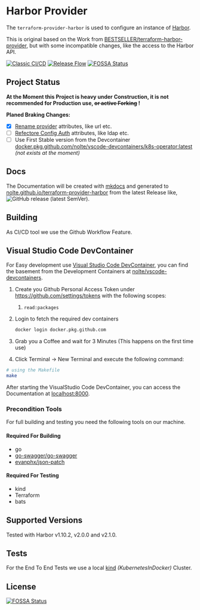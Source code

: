 # Harbor Provider

The ```terraform-provider-harbor``` is used to configure an instance of [Harbor](https://goharbor.io).

This is original based on the Work from [BESTSELLER/terraform-harbor-provider](https://github.com/BESTSELLER/terraform-harbor-provider), but with some incompatible changes, like the access to the Harbor API.

[![Classic CI/CD](https://github.com/nolte/terraform-provider-harbor/workflows/Classic%20CI/CD/badge.svg)](https://github.com/nolte/terraform-provider-harbor/actions?query=workflow%3A%22Classic+CI%2FCD%22)
[![Release Flow](https://github.com/nolte/terraform-provider-harbor/workflows/Release%20Flow/badge.svg)](https://github.com/nolte/terraform-provider-harbor/actions?query=workflow%3A%22Release+Flow%22)
[![FOSSA Status](https://app.fossa.com/api/projects/git%2Bgithub.com%2Fnolte%2Fterraform-provider-harbor.svg?type=shield)](https://app.fossa.com/projects/git%2Bgithub.com%2Fnolte%2Fterraform-provider-harbor?ref=badge_shield)

## Project Status

**At the Moment this Project is heavy under Construction, it is not recommended for Production use, ~~or active Forking~~ !**

**Planed Braking Changes:**

- [x] [Rename provider](https://github.com/nolte/terraform-provider-harbor/issues/3) attributes, like url etc.
- [ ] [Refectore Config Auth](https://github.com/nolte/terraform-provider-harbor/issues/10) attributes, like ldap etc.
- [ ] Use First Stable version from the Devcontainer [docker.pkg.github.com/nolte/vscode-devcontainers/k8s-operator:latest](https://github.com/nolte/vscode-devcontainers) _(not exists at the moment)_

## Docs

The Documentation will be created with [mkdocs](https://www.mkdocs.org/) and generated to [nolte.github.io/terraform-provider-harbor](https://nolte.github.io/terraform-provider-harbor/) from the latest Release like, ![GitHub release (latest SemVer)](https://img.shields.io/github/v/release/nolte/terraform-provider-harbor).

## Building

As CI/CD tool we use the Github Workflow Feature.

## Visual Studio Code DevContainer

For Easy development use [Visual Studio Code DevContainer](https://code.visualstudio.com/docs/remote/containers), you can find the basement from the Development Containers at [nolte/vscode-devcontainers](https://github.com/nolte/vscode-devcontainers).

1. Create you Github Personal Access Token under <https://github.com/settings/tokens> with the following scopes:
   1. `read:packages`

2. Login to fetch the required dev containers

    ```sh
    docker login docker.pkg.github.com
    ```

3. Grab you a Coffee and wait for 3 Minutes (This happens on the first time use)

4. Click Terminal -> New Terminal and execute the following command:

```sh
# using the Makefile
make
```

After starting the VisualStudio Code DevContainer, you can access the Documentation at [localhost:8000](http://localhost:8000).

### Precondition Tools

For full building and testing you need the following tools on our machine.

#### Required For Building

- go
- [go-swagger/go-swagger](https://github.com/go-swagger/go-swagger)
- [evanphx/json-patch](https://github.com/evanphx/json-patch)

#### Required For Testing

- kind
- Terraform
- bats

## Supported Versions

Tested with Harbor v1.10.2, v2.0.0 and v2.1.0.

## Tests

For the End To End Tests we use a local [kind](https://kind.sigs.k8s.io) _(KubernetesInDocker)_ Cluster.

## License
[![FOSSA Status](https://app.fossa.com/api/projects/git%2Bgithub.com%2Fnolte%2Fterraform-provider-harbor.svg?type=large)](https://app.fossa.com/projects/git%2Bgithub.com%2Fnolte%2Fterraform-provider-harbor?ref=badge_large)
